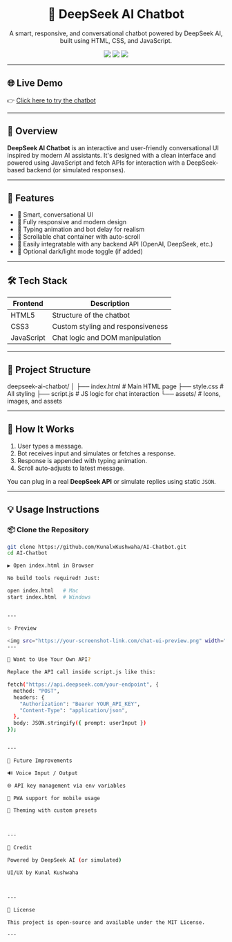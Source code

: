 <h1 align="center">🤖 DeepSeek AI Chatbot</h1>
<p align="center">
  A smart, responsive, and conversational chatbot powered by DeepSeek AI, built using HTML, CSS, and JavaScript.
</p>

<p align="center">
  <img src="https://img.shields.io/github/languages/top/KunalxKushwaha/deepseek-ai-chatbot?style=flat-square" />
  <img src="https://img.shields.io/badge/Made%20with-HTML%20%26%20JS-blue?style=flat-square" />
  <img src="https://img.shields.io/badge/Status-Completed-brightgreen?style=flat-square" />
</p>

---

## 🌐 Live Demo

👉 [Click here to try the chatbot](https://your-live-demo-link.com)

---

## 🧠 Overview

**DeepSeek AI Chatbot** is an interactive and user-friendly conversational UI inspired by modern AI assistants. It's designed with a clean interface and powered using JavaScript and fetch APIs for interaction with a DeepSeek-based backend (or simulated responses).

---

## 🚀 Features

- 💬 Smart, conversational UI
- 🎨 Fully responsive and modern design
- 🧠 Typing animation and bot delay for realism
- 🔁 Scrollable chat container with auto-scroll
- 🔌 Easily integratable with any backend API (OpenAI, DeepSeek, etc.)
- 🌙 Optional dark/light mode toggle (if added)

---

## 🛠️ Tech Stack

| Frontend  | Description                    |
|-----------|--------------------------------|
| HTML5     | Structure of the chatbot       |
| CSS3      | Custom styling and responsiveness |
| JavaScript| Chat logic and DOM manipulation |

---

## 📂 Project Structure

deepseek-ai-chatbot/ │ ├── index.html         # Main HTML page ├── style.css          # All styling ├── script.js          # JS logic for chat interaction └── assets/            # Icons, images, and assets

---

## 🧩 How It Works

1. User types a message.
2. Bot receives input and simulates or fetches a response.
3. Response is appended with typing animation.
4. Scroll auto-adjusts to latest message.

You can plug in a real **DeepSeek API** or simulate replies using static `JSON`.

---

## 💡 Usage Instructions

### 📦 Clone the Repository

```bash
git clone https://github.com/KunalxKushwaha/AI-Chatbot.git
cd AI-Chatbot

▶️ Open index.html in Browser

No build tools required! Just:

open index.html   # Mac
start index.html  # Windows


---

✨ Preview

<img src="https://your-screenshot-link.com/chat-ui-preview.png" width="100%" alt="Chatbot Preview" />
---

🔧 Want to Use Your Own API?

Replace the API call inside script.js like this:

fetch("https://api.deepseek.com/your-endpoint", {
  method: "POST",
  headers: {
    "Authorization": "Bearer YOUR_API_KEY",
    "Content-Type": "application/json",
  },
  body: JSON.stringify({ prompt: userInput })
});


---

📌 Future Improvements

🔊 Voice Input / Output

🌐 API key management via env variables

📱 PWA support for mobile usage

🌈 Theming with custom presets



---

🙌 Credit

Powered by DeepSeek AI (or simulated)

UI/UX by Kunal Kushwaha 



---

📄 License

This project is open-source and available under the MIT License.

---


